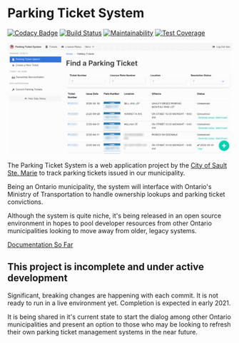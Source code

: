 # Parking Ticket System

[![Codacy Badge](https://app.codacy.com/project/badge/Grade/3428568fcab54a1285b8e139e4fd9f41)](https://www.codacy.com/gh/cityssm/parking-ticket-system?utm_source=github.com&amp;utm_medium=referral&amp;utm_content=cityssm/parking-ticket-system&amp;utm_campaign=Badge_Grade)
[![Build Status](https://travis-ci.com/cityssm/parking-ticket-system.svg?branch=master)](https://travis-ci.com/cityssm/parking-ticket-system)
[![Maintainability](https://api.codeclimate.com/v1/badges/8976c75be192ed47c6cc/maintainability)](https://codeclimate.com/github/cityssm/parking-ticket-system/maintainability)
[![Test Coverage](https://api.codeclimate.com/v1/badges/8976c75be192ed47c6cc/test_coverage)](https://codeclimate.com/github/cityssm/parking-ticket-system/test_coverage)

![Parking Ticket Search](docs/images/ticket-search.png)

The Parking Ticket System is a web application project by the
[City of Sault Ste. Marie](https://saultstemarie.ca/)
to track parking tickets issued in our municipality.

Being an Ontario municipality, the system will interface with
Ontario's Ministry of Transportation to handle ownership lookups
and parking ticket convictions.

Although the system is quite niche, it's being released in an open source environment
in hopes to pool developer resources from other Ontario municipalities
looking to move away from older, legacy systems.

[Documentation So Far](/docs)

## This project is incomplete and under active development

Significant, breaking changes are happening with each commit.
It is not ready to run in a live environment yet.
Completion is expected in early 2021.

It is being shared in it's current state to start the dialog among
other Ontario municipalities and present an option to those who may be looking
to refresh their own parking ticket management systems in the near future.
